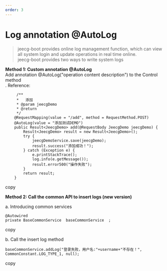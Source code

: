 ```yaml
---
order: 3
---
```


# Log annotation @AutoLog

> jeecg-boot provides online log management function, which can view all system login and update operations in real time online.  
> jeecg-boot provides two ways to write system logs

**Method 1: Custom annotation @AutoLog**  
Add annotation @AutoLog("operation content description") to the Control method  
. Reference:

```
     /**
	 *   添加
	 * @param jeecgDemo
	 * @return
	 */
	@RequestMapping(value = "/add", method = RequestMethod.POST)
	@AutoLog(value = "添加测试DEMO")
	public Result<JeecgDemo> add(@RequestBody JeecgDemo jeecgDemo) {
		Result<JeecgDemo> result = new Result<JeecgDemo>();
		try {
			jeecgDemoService.save(jeecgDemo);
			result.success("添加成功！");
		} catch (Exception e) {
			e.printStackTrace();
			log.info(e.getMessage());
			result.error500("操作失败");
		}
		return result;
	}
```

copy

**Method 2: Call the common API to insert logs (new version)**

a. Introducing common services

```
@Autowired
private BaseCommonService  baseCommonService  ;
```

copy

b. Call the insert log method

```
baseCommonService.addLog("登录失败，用户名:"+username+"不存在！", CommonConstant.LOG_TYPE_1, null);
```

copy
